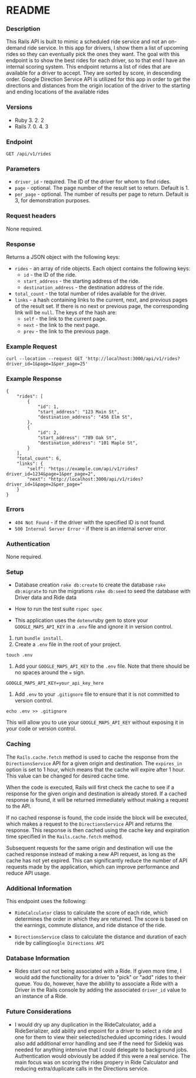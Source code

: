 # README


### Description

This Rails API is built to mimic a scheduled ride service and not an on-demand ride service. In this app for drivers, I show them a list of upcoming rides so they can eventually pick the ones they want. The goal with this endpoint is to show the best rides for each driver, so to that end I have an internal scoring system. This endpoint returns a list of rides that are available for a driver to accept. They are sorted by score, in descending order. Google Direction Service API is utilized for this app in order to get the directions and distances from the origin location of the driver to the starting and ending locations of the available rides


### Versions
- Ruby 3. 2. 2
- Rails 7. 0. 4. 3


### Endpoint

`GET /api/v1/rides`

### Parameters

- `driver_id` - required. The ID of the driver for whom to find rides.
- `page` - optional. The page number of the result set to return. Default is 1.
- `per_page` - optional. The number of results per page to return. Default is 3, for demonstration purposes.

### Request headers

None required.

### Response

Returns a JSON object with the following keys:

- `rides` - an array of ride objects. Each object contains the following keys:
    - `id` - the ID of the ride.
    - `start_address` - the starting address of the ride.
    - `destination_address` - the destination address of the ride.
- `total_count` - the total number of rides available for the driver.
- `links` - a hash containing links to the current, next, and previous pages of the result set. If there is no next or previous page, the corresponding link will be `null`. The keys of the hash are:
    - `self` - the link to the current page.
    - `next` - the link to the next page.
    - `prev` - the link to the previous page.

### Example Request

```
curl --location --request GET 'http://localhost:3000/api/v1/rides?driver_id=1&page=1&per_page=25'

```

### Example Response

```
{
    "rides": [
        {
            "id": 1,
            "start_address": "123 Main St",
            "destination_address": "456 Elm St",
        },
        {
            "id": 2,
            "start_address": "789 Oak St",
            "destination_address": "101 Maple St",
        }
    ],
    "total_count": 6,
    "links": {
        "self": "https://example.com/api/v1/rides?driver_id=1234&page=1&per_page=2",
        "next": "http://localhost:3000/api/v1/rides?driver_id=1&page=2&per_page="
    }
}

```

### Errors

- `404 Not Found` - if the driver with the specified ID is not found.
- `500 Internal Server Error` - if there is an internal server error.

### Authentication

None required.

### Setup

- Database creation
`rake db:create` to create the database
`rake db:migrate` to run the migrations
`rake db:seed` to seed the database with Driver data and Ride data


- How to run the test suite
`rspec spec`

- This application uses the `dotenv`ruby gem to store your `GOOGLE_MAPS_API_KEY` in a `.env` file and ignore it in version control.

1. run `bundle install`.
2. Create a `.env` file in the root of your project.

```
touch .env

```

1. Add your `GOOGLE_MAPS_API_KEY` to the `.env` file. Note that there should be no spaces around the `=` sign.

```
GOOGLE_MAPS_API_KEY=your_api_key_here

```

1. Add `.env` to your `.gitignore` file to ensure that it is not committed to version control.

```
echo .env >> .gitignore

```

This will allow you to use your `GOOGLE_MAPS_API_KEY` without exposing it in your code or version control.

### Caching
The `Rails.cache.fetch` method is used to cache the response from the `DirectionsService` API for a given origin and destination. The `expires_in` option is set to 1 hour, which means that the cache will expire after 1 hour. This value can be changed for desired cache time.

When the code is executed, Rails will first check the cache to see if a response for the given origin and destination is already stored. If a cached response is found, it will be returned immediately without making a request to the API.

If no cached response is found, the code inside the block will be executed, which makes a request to the `DirectionsService` API and returns the response. This response is then cached using the cache key and expiration time specified in the `Rails.cache.fetch` method.

Subsequent requests for the same origin and destination will use the cached response instead of making a new API request, as long as the cache has not yet expired. This can significantly reduce the number of API requests made by the application, which can improve performance and reduce API usage.



### Additional Information

This endpoint uses the following:
- `RideCalculator` class to calculate the score of each ride, which determines the order in which they are returned. The score is based on the earnings, commute distance, and ride distance of the ride.

- `DirectionsService` class to calculate the distance and duration of each ride by calling`Google Directions API`


### Database Information
- Rides start out not being associated with a Ride. If given more time, I would add the functionality for a driver to "pick" or "add" rides to their queue. You do, however, have the abililty to associate a Ride with a Driver in the Rails console by adding the associated `driver_id` value to an instance of a Ride.

### Future Considerations
- I would dry up any duplication in the RideCalculator, add a RideSerializer, add ability and enpoint for a driver to select a ride and one for them to view their selected/scheduled upcoming rides. I would also add additional error handling and see if the need for Sidekiq was needed for anything intensive that I could delegate to background jobs. Authentication would obviously be added if this were a real service. The main focus was on scoring the rides propery in Ride Calculator and reducing extra/duplicate calls in the Directions service.
  



